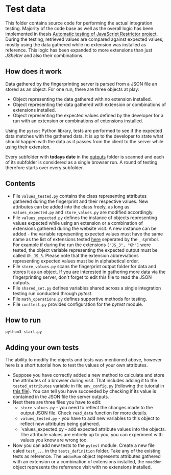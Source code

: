 # Test data

This folder contains source code for performing the actual integration testing. Majority of the code base as well as the overall logic has been implemented in thesis [Automatic testing of JavaScript Restrictor project](https://www.vut.cz/studenti/zav-prace/detail/129897). During the testing, retrieved values are compared against expected values, mostly using the data gathered while no extension was installed as reference. This logic has been expanded to more extensions than just *JShelter* and also their combinations.

## How does it work
Data gathered by the fingerprinting server is parsed from a JSON file an stored as an object. For one run, there are three objects at play:
- Object representing the data gathered with no extension installed.
- Object representing the data gathered with extension or combinations of extensions installed.
- Object representing the expected values defined by the developer for a run with an extension or combinations of extensions installed.

Using the `pytest` Python library, tests are performed to see if the expected data matches with the gathered data. It is up to the developer to state what should happen with the data as it passes from the client to the server while using their extension.

Every subfolder with **todays date** in the [outputs](https://github.com/kafka-mono/diplomka_implementace/blob/main/integration_tests/testing_environment/outputs) folder is scanned and each of its subfolder is considered as a single browser run. A round of testing therefore starts over every subfolder.

## Contents
- File `values_tested.py` contains the class representing attributes gathered during the fingerprint and their respective values. New attributes can be added into the class freely, as long as `values_expected.py` and `store_values.py` are modified accordingly.
- File `values_expected.py` defines the instance of objects representing values expected while using an extension or a combination of extensions gathered during the website visit. A new instance can be added - the variable representing expected values must have the same name as the list of extensions tested [here](https://github.com/kafka-mono/diplomka_implementace/blob/main/integration_tests/testing_environment/client_simulator/example_configs/README.md) seperated by the `_` symbol. For example if during the run the extensions `["JS_3", "Gh"]` were tested, the object variable representing the expected output must be called `Gh_JS_3`. Please note that the extension abbreviations representing expected values must be in alphabetical order.
- File `store_values.py` scans the fingerprint output folder for data and stores it as an object. If you are interested in gathering more data via the fingerprinting server, don't forget to edit this file to read the JSON outputs.
- File `shared_set.py` defines variables shared across a single integration testing run conducted through *pytest*.
- File `math_operations.py` defines supportive methods for testing.
- File `conftest.py` provides configuration for the *pytest* module.

## How to run
```
python3 start.py
```

## Adding your own tests
The ability to modify the objects and tests was mentioned above, however here is a short tutorial how to test the values of your own attributes. 
- Suppose you have correctly added a new method to calculate and store the attributes of a browser during visit. That includes adding it to the `tested_attributes` variable in file `env_config.py` (following the tutorial in [this file](https://github.com/kafka-mono/diplomka_implementace/blob/main/integration_tests/fingerprinting_server/fingerprint/attributes/README.md)). You can tell you have succeeded by checking if its value is contained in the JSON file the server outputs.
- Next there are three files you have to edit:
    - `store_values.py` - you need to reflect the changes made to the output JSON file. Check `read_data` function for more details.
    - `values_tested.py` - you have to add new variables to this object to reflect new attributes being gathered.
    - `values_expected.py - add expected attribute values into the objects. The attribute values are entirely up to you, you can experiment with values you know are wrong too.
- Now you can add new tests to the `pytest` module. Create a new file caled `test_...` in the `tests_definition` folder. Take any of the existing tests as reference. The `addonRun` object represents attributes gathered with an extension or a combination of extensions installed, the `noaddon` object represents the referrence visit with no extensions installed.